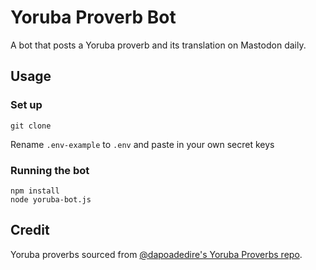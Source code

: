 # Yoruba Proverb Bot
A bot that posts a Yoruba proverb and its translation on Mastodon daily.

## Usage
### Set up
```
git clone
```

Rename `.env-example` to `.env` and paste in your own secret keys

### Running the bot
```
npm install
node yoruba-bot.js
```

## Credit
Yoruba proverbs sourced from [@dapoadedire's Yoruba Proverbs repo](https://github.com/dapoadedire/yoruba-proverbs).